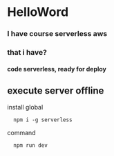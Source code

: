 # HelloWord
### I have course serverless aws

### that i have?

#### code serverless, ready for deploy

## execute server offline
install global
```
  npm i -g serverless
```

command 

```
  npm run dev
```